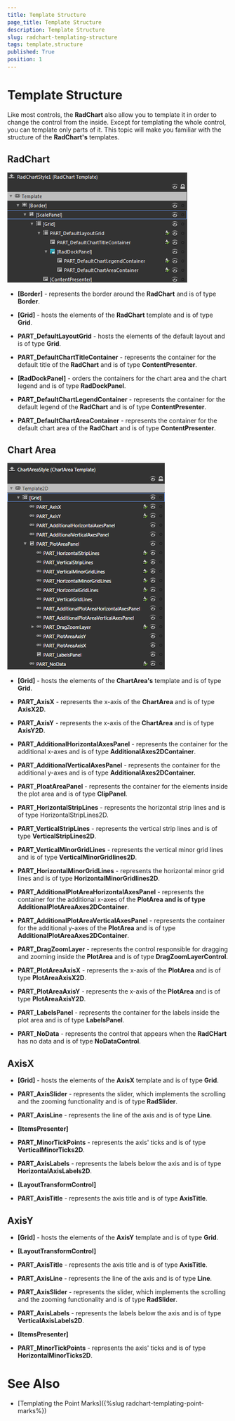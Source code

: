 ```yaml
---
title: Template Structure
page_title: Template Structure
description: Template Structure
slug: radchart-templating-structure
tags: template,structure
published: True
position: 1
---
```


# Template Structure



Like most controls, the __RadChart__ also allow you to template it in order to change the control from the inside. Except for templating the whole control, you can template only parts of it. This topic will make you familiar with the structure of the __RadChart's__ templates.

## RadChart

![](images/RadChart_TemplateStructure_01.png)

* __[Border]__ - represents the border around the __RadChart__ and is of type __Border__.

* __[Grid]__ - hosts the elements of the __RadChart__ template and is of type __Grid__.

* __PART_DefaultLayoutGrid__ - hosts the elements of the default layout and is of type __Grid__.

* __PART_DefaultChartTitleContainer__ - represents the container for the default title of the __RadChart__ and is of type __ContentPresenter__.

* __[RadDockPanel]__ - orders the containers for the chart area and the chart legend and is of type __RadDockPanel__.

* __PART_DefaultChartLegendContainer__ - represents the container for the default legend of the __RadChart__ and is of type __ContentPresenter__.

* __PART_DefaultChartAreaContainer__ - represents the container for the default chart area of the __RadChart__ and is of type __ContentPresenter__.

## Chart Area

![](images/RadChart_TemplateStructure_02.png)

* __[Grid]__ - hosts the elements of the __ChartArea's__ template and is of type __Grid__.

* __PART_AxisX__ - represents the x-axis of the __ChartArea__ and is of type __AxisX2D__.

* __PART_AxisY__ - represents the x-axis of the __ChartArea__ and is of type __AxisY2D__.

* __PART_AdditionalHorizontalAxesPanel__ - represents the container for the additional x-axes and is of type __AdditionalAxes2DContainer__.

* __PART_AdditionalVerticalAxesPanel__ - represents the container for the additional y-axes and is of type __AdditionalAxes2DContainer.__

* __PART_PloatAreaPanel__ - represents the container for the elements inside the plot area and is of type __ClipPanel__.

* __PART_HorizontalStripLines__ - represents the horizontal strip lines and is of type HorizontalStripLines2D.

* __PART_VerticalStripLines__ - represents the vertical strip lines and is of type __VerticalStripLines2D__.

* __PART_VerticalMinorGridLines__ - represents the vertical minor grid lines and is of type __VerticalMinorGridlines2D__.

* __PART_HorizontalMinorGridLines__ - represents the horizontal minor grid lines and is of type __HorizontalMinorGridlines2D__.

* __PART_AdditionalPlotAreaHorizontalAxesPanel__ - represents the container for the additional x-axes of the __PlotArea and is of type AdditionalPlotAreaAxes2DContainer__.

* __PART_AdditionalPlotAreaVerticalAxesPanel__ - represents the container for the additional y-axes of the __PlotArea__ and is of type __AdditionalPlotAreaAxes2DContainer__.

* __PART_DragZoomLayer__ - represents the control responsible for dragging and zooming inside the __PlotArea__ and is of type __DragZoomLayerControl__.

* __PART_PlotAreaAxisX__ - represents the x-axis of the __PlotArea__ and is of type __PlotAreaAxisX2D__.

* __PART_PlotAreaAxisY__ - represents the x-axis of the __PlotArea__ and is of type __PlotAreaAxisY2D__.

* __PART_LabelsPanel__ - represents the container for the labels inside the plot area and is of type __LabelsPanel__.

* __PART_NoData__ - represents the control that appears when the __RadCHart__ has no data and is of type __NoDataControl__.

## AxisX

* __[Grid]__ - hosts the elements of the __AxisX__ template and is of type __Grid__.

* __PART_AxisSlider__ - represents the slider, which implements the scrolling and the zooming functionality and is of type __RadSlider__.

* __PART_AxisLine__ - represents the line of the axis and is of type __Line__.

* __[ItemsPresenter]__

* __PART_MinorTickPoints__ - represents the axis' ticks and is of type __VerticalMinorTicks2D__.

* __PART_AxisLabels__ - represents the labels below the axis and is of type __HorizontalAxisLabels2D__.

* __[LayoutTransformControl]__

* __PART_AxisTitle__ - represents the axis title and is of type __AxisTitle__.

## AxisY

* __[Grid]__ - hosts the elements of the __AxisY__ template and is of type __Grid__.

* __[LayoutTransformControl]__

* __PART_AxisTitle__ - represents the axis title and is of type __AxisTitle__.

* __PART_AxisLine__ - represents the line of the axis and is of type __Line__.

* __PART_AxisSlider__ - represents the slider, which implements the scrolling and the zooming functionality and is of type __RadSlider__.

* __PART_AxisLabels__ - represents the labels below the axis and is of type __VerticalAxisLabels2D__.

* __[ItemsPresenter]__

* __PART_MinorTickPoints__ - represents the axis' ticks and is of type __HorizontalMinorTicks2D__.

# See Also

 * [Templating the Point Marks]({%slug radchart-templating-point-marks%})[](BF9585DF-C6C5-440B-9445-9C321EA345A8)[](B3D82EC6-5928-4F61-A4EE-7A58BCE31BCA)
